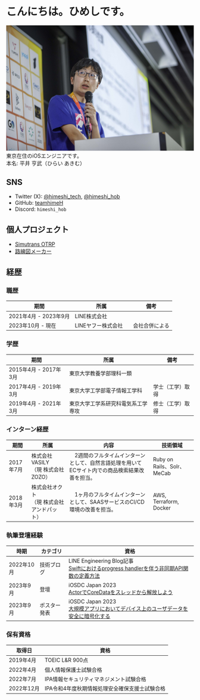 # こんにちは。ひめしです。
![顔写真](iOSDC2023_picture.jpg "顔写真")
東京在住のiOSエンジニアです。  
本名: 平井 亨武（ひらい あきむ）

## SNS
- Twitter (X): [@himeshi_tech](https://twitter.com/himeshi_tech), [@himeshi_hob](https://twitter.com/himeshi_hob)
- GitHub: [teamhimeH](https://github.com/teamhimeh)
- Discord: `himeshi_hob`

## 個人プロジェクト
- [Simutrans OTRP](https://github.com/teamhimeh/simutrans/wiki/OTRP-Home)
- [路線図メーカー](https://wikiwiki.jp/routemapmake/)

## 経歴
### 職歴

期間 | 所属 | 備考
---- | ---- | ----
2021年4月 - 2023年9月 | LINE株式会社　|
2023年10月 - 現在 | LINEヤフー株式会社　| 会社合併による

### 学歴

| 期間 | 所属 | 備考 |
| ---- | ---- | ---- |
| 2015年4月 - 2017年3月 | 東京大学教養学部理科一類 ||
| 2017年4月 - 2019年3月 | 東京大学工学部電子情報工学科 | 学士（工学）取得 |
| 2019年4月 - 2021年3月 | 東京大学工学系研究科電気系工学専攻 | 修士（工学）取得 |

### インターン経歴

期間 | 所属 | 内容 | 技術領域
---- | ---- | ---- | ----
2017年7月 | 株式会社VASILY<br/>（現 株式会社ZOZO） |　2週間のフルタイムインターンとして、自然言語処理を用いてECサイト内での商品検索結果改善を担当。 | Ruby on Rails、Solr、MeCab
2018年3月 | 株式会社オクト<br/>（現 株式会社アンドパット） |　1ヶ月のフルタイムインターンとして、SAASサービスのCI/CD環境の改善を担当。 | AWS, Terraform, Docker

### 執筆登壇経験

時期 | カテゴリ | 資格 
---- | ---- | ----
2022年10月 | 技術ブログ | LINE Engineering Blog記事<br/>[Swiftにおけるprogress handlerを伴う非同期API関数の定義方法](https://engineering.linecorp.com/ja/blog/swift-asynchronous-function-api-with-a-progress-handler)
2023年9月 | 登壇 | iOSDC Japan 2023<br/>[ActorでCoreDataをスレッドから解放しよう](https://fortee.jp/iosdc-japan-2023/proposal/240c16ac-498a-4d17-a43a-f34f0fdbe041)
2023年9月 | ポスター発表 | iOSDC Japan 2023<br/>[大規模アプリにおいてデバイス上のユーザデータを安全に暗号化する](https://fortee.jp/iosdc-japan-2023/proposal/2efea065-73fe-4c1c-a4ca-2bcaad26ab3e)

### 保有資格

取得日 | 資格 
---- | ----
2019年4月 | TOEIC L&R 900点
2022年4月 | 個人情報保護士試験合格
2022年7月 | IPA情報セキュリティマネジメント試験合格
2022年12月 | IPA令和4年度秋期情報処理安全確保支援士試験合格
